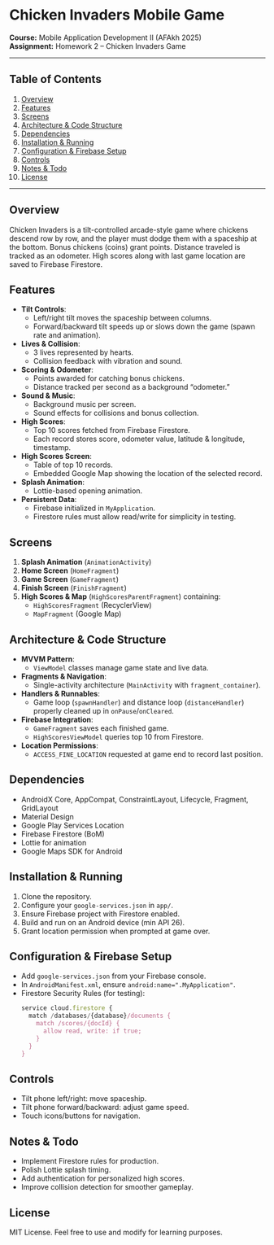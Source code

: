 # Chicken Invaders Mobile Game

**Course:** Mobile Application Development II (AFAkh 2025)  
**Assignment:** Homework 2 – Chicken Invaders Game

---

## Table of Contents
1. [Overview](#overview)  
2. [Features](#features)  
3. [Screens](#screens)  
4. [Architecture & Code Structure](#architecture--code-structure)  
5. [Dependencies](#dependencies)  
6. [Installation & Running](#installation--running)  
7. [Configuration & Firebase Setup](#configuration--firebase-setup)  
8. [Controls](#controls)  
9. [Notes & Todo](#notes--todo)  
10. [License](#license)

---

## Overview
Chicken Invaders is a tilt-controlled arcade-style game where chickens descend row by row, and the player must dodge them with a spaceship at the bottom. Bonus chickens (coins) grant points. Distance traveled is tracked as an odometer. High scores along with last game location are saved to Firebase Firestore.

## Features
- **Tilt Controls**:  
  - Left/right tilt moves the spaceship between columns.  
  - Forward/backward tilt speeds up or slows down the game (spawn rate and animation).
- **Lives & Collision**:  
  - 3 lives represented by hearts.  
  - Collision feedback with vibration and sound.
- **Scoring & Odometer**:  
  - Points awarded for catching bonus chickens.  
  - Distance tracked per second as a background “odometer.”
- **Sound & Music**:
  - Background music per screen.  
  - Sound effects for collisions and bonus collection.
- **High Scores**:  
  - Top 10 scores fetched from Firebase Firestore.  
  - Each record stores score, odometer value, latitude & longitude, timestamp.
- **High Scores Screen**:  
  - Table of top 10 records.  
  - Embedded Google Map showing the location of the selected record.
- **Splash Animation**:  
  - Lottie-based opening animation.
- **Persistent Data**:  
  - Firebase initialized in `MyApplication`.  
  - Firestore rules must allow read/write for simplicity in testing.

## Screens
1. **Splash Animation** (`AnimationActivity`)  
2. **Home Screen** (`HomeFragment`)  
3. **Game Screen** (`GameFragment`)  
4. **Finish Screen** (`FinishFragment`)  
5. **High Scores & Map** (`HighScoresParentFragment`) containing:  
   - `HighScoresFragment` (RecyclerView)  
   - `MapFragment` (Google Map)

## Architecture & Code Structure
- **MVVM Pattern**:
  - `ViewModel` classes manage game state and live data.
- **Fragments & Navigation**:
  - Single-activity architecture (`MainActivity` with `fragment_container`).
- **Handlers & Runnables**:
  - Game loop (`spawnHandler`) and distance loop (`distanceHandler`) properly cleaned up in `onPause`/`onCleared`.
- **Firebase Integration**:
  - `GameFragment` saves each finished game.
  - `HighScoresViewModel` queries top 10 from Firestore.
- **Location Permissions**:
  - `ACCESS_FINE_LOCATION` requested at game end to record last position.

## Dependencies
- AndroidX Core, AppCompat, ConstraintLayout, Lifecycle, Fragment, GridLayout  
- Material Design  
- Google Play Services Location  
- Firebase Firestore (BoM)  
- Lottie for animation  
- Google Maps SDK for Android  

## Installation & Running
1. Clone the repository.  
2. Configure your `google-services.json` in `app/`.  
3. Ensure Firebase project with Firestore enabled.  
4. Build and run on an Android device (min API 26).  
5. Grant location permission when prompted at game over.

## Configuration & Firebase Setup
- Add `google-services.json` from your Firebase console.  
- In `AndroidManifest.xml`, ensure `android:name=".MyApplication"`.  
- Firestore Security Rules (for testing):
  ```js
  service cloud.firestore {
    match /databases/{database}/documents {
      match /scores/{docId} {
        allow read, write: if true;
      }
    }
  }
  ```

## Controls
- Tilt phone left/right: move spaceship.  
- Tilt phone forward/backward: adjust game speed.  
- Touch icons/buttons for navigation.

## Notes & Todo
- Implement Firestore rules for production.  
- Polish Lottie splash timing.  
- Add authentication for personalized high scores.  
- Improve collision detection for smoother gameplay.

## License
MIT License. Feel free to use and modify for learning purposes.
